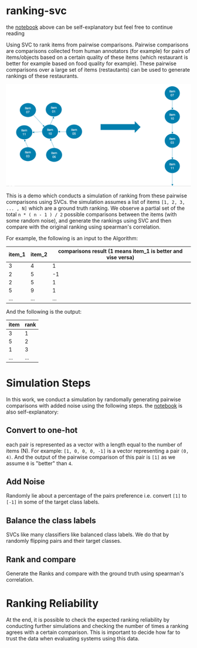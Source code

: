 # ranking-svc
the [notebook](https://github.com/nawarhalabi/ranking-svc/blob/master/svc.ipynb) above can be self-explanatory but feel free to continue reading 

Using SVC to rank items from pairwise comparisons. Pairwise comparisons are comparisons collected from human annotators (for example) for pairs of items/objects based on a certain quality of these items (which restaurant is better for example based on food quality for example). These pairwise comparisons over a large set of items (restautants) can be used to generate rankings of these restaurants.

![picture alt](https://github.com/nawarhalabi/ranking-svc/blob/master/pairwise2ranking.png "Example of a graph representation of pairwise comparisons and ranks")

This is a demo which conducts a simulation of ranking from these pairwise comparisons using SVCs. the simulation assumes a list of items `[1, 2, 3, ... , N]` which are a ground truth ranking. We observe a partial set of the total `n * ( n - 1 ) / 2` possible comparisons between the items (with some random noise), and generate the rankings using SVC and then compare with the original ranking using spearman's correlation.

For example, the following is an input to the Algorithm:

item_1 | item_2 | comparisons result (1 means item_1 is better and vise versa)
------ | ------ | ------------------
3      | 4      | 1
2      | 5      | -1
2      | 5      | 1
5      | 9      | 1
...    | ...    | ...

And the following is the output:

item | rank
---- | ----
3    | 1
5    | 2
1    | 3
...  | ...

# Simulation Steps
In this work, we conduct a simulation by randomally generating pairwise comparisons with added noise using the following steps. the [notebook](https://github.com/nawarhalabi/ranking-svc/blob/master/svc.ipynb) is also self-explanatory:

## Convert to one-hot
each pair is represented as a vector with a length equal to the number of items (N). For example:
`[1, 0, 0, 0, -1]` is a vector representing a pair `(0, 4)`. And the output of the pairwise comparison of this pair is `[1]` as we assume `0` is "better" than `4`.

## Add Noise
Randomly lie about a percentage of the pairs preference i.e. convert `[1]` to `[-1]` in some of the target class labels.

## Balance the class labels
SVCs like many classifiers like balanced class labels. We do that by randomly flipping pairs and their target classes.

## Rank and compare
Generate the Ranks and compare with the ground truth using spearman's correlation.

# Ranking Reliability
At the end, it is possible to check the expected ranking reliability by conducting further simulations and checking the number of times a ranking agrees with a certain comparison. This is important to decide how far to trust the data when evaluating systems using this data.
